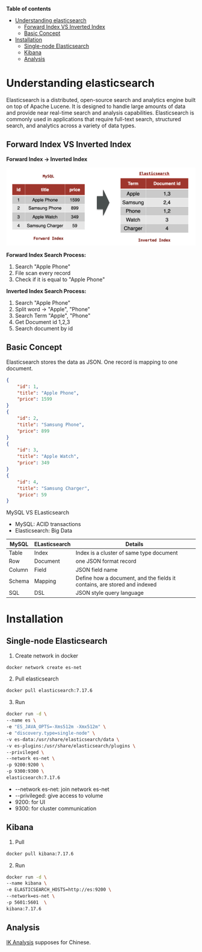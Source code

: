 **Table of contents**

- [Understanding elasticsearch](#understanding-elasticsearch)
  - [Forward Index VS Inverted Index](#forward-index-vs-inverted-index)
  - [Basic Concept](#basic-concept)
- [Installation](#installation)
  - [Single-node Elasticsearch](#single-node-elasticsearch)
  - [Kibana](#kibana)
  - [Analysis](#analysis)


# Understanding elasticsearch

Elasticsearch is a distributed, open-source search and analytics engine built on top of Apache Lucene. It is designed to handle large amounts of data and provide near real-time search and analysis capabilities. Elasticsearch is commonly used in applications that require full-text search, structured search, and analytics across a variety of data types.

## Forward Index VS Inverted Index

**Forward Index -> Inverted Index**

![vs index](./images/Screenshot%202023-06-12%20at%205.28.14%20PM.png)

**Forward Index Search Process:** 
1. Search "Apple Phone"
2. File scan every record
3. Check if it is equal to "Apple Phone"


**Inverted Index Search Process:**
1. Search "Apple Phone"
2. Split word -> "Apple", "Phone"
3. Search Term "Apple", "Phone" 
4. Get Document id 1,2,3
5. Search document by id

## Basic Concept

Elasticsearch stores the data as JSON. One record is mapping to one document.

```JSON
{
    "id": 1,
    "title": "Apple Phone",
    "price": 1599
}
{
    "id": 2,
    "title": "Samsung Phone",
    "price": 899
}
{
    "id": 3,
    "title": "Apple Watch",
    "price": 349
}
{
    "id": 4,
    "title": "Samsung Charger",
    "price": 59
}
```

MySQL VS ELasticsearch

* MySQL: ACID transactions
* Elasticsearch: Big Data

| MySQL | ELasticsearch | Details |
| - | - | - |
| Table | Index | Index is a cluster of same type document |
| Row | Document | one JSON format record |
| Column | Field | JSON field name |
| Schema | Mapping | Define how a document, and the fields it contains, are stored and indexed |
| SQL | DSL | JSON style query language |

# Installation

## Single-node Elasticsearch
1. Create network in docker
```sh
docker network create es-net
```
2. Pull elasticsearch
```sh
docker pull elasticsearch:7.17.6
```
3. Run
```sh
docker run -d \
--name es \
-e "ES_JAVA_OPTS=-Xms512m -Xmx512m" \
-e "discovery.type=single-node" \
-v es-data:/usr/share/elasticsearch/data \
-v es-plugins:/usr/share/elasticsearch/plugins \
--privileged \
--network es-net \
-p 9200:9200 \
-p 9300:9300 \
elasticsearch:7.17.6
```

* --network es-net: join network es-net
* --privileged: give access to volume
* 9200: for UI
* 9300: for cluster communication

## Kibana
1. Pull
```sh
docker pull kibana:7.17.6
```
2. Run
```sh
docker run -d \
--name kibana \
-e ELASTICSEARCH_HOSTS=http://es:9200 \
--network=es-net \
-p 5601:5601  \
kibana:7.17.6
```

## Analysis

[IK Analysis](https://github.com/medcl/elasticsearch-analysis-ik) supposes for Chinese.